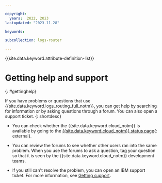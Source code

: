 ```yaml
---

copyright:
  years:  2022, 2023
lastupdated: "2023-11-28"

keywords:

subcollection: logs-router

---
```


{{site.data.keyword.attribute-definition-list}}

# Getting help and support
{: #gettinghelp}

If you have problems or questions that use {{site.data.keyword.logs_routing_full_notm}}, you can get help by searching for information or by asking questions through a forum. You can also open a support ticket.
{: shortdesc}

* You can check whether the {{site.data.keyword.cloud_notm}} is available by going to the [{{site.data.keyword.cloud_notm}} status page](https://cloud.ibm.com/status?selected=status){: external}.

* You can review the forums to see whether other users ran into the same problem. When you use the forums to ask a question, tag your question so that it is seen by the {{site.data.keyword.cloud_notm}} development teams.

* If you still can't resolve the problem, you can open an IBM support ticket. For more information, see [Getting support](/docs/get-support).
